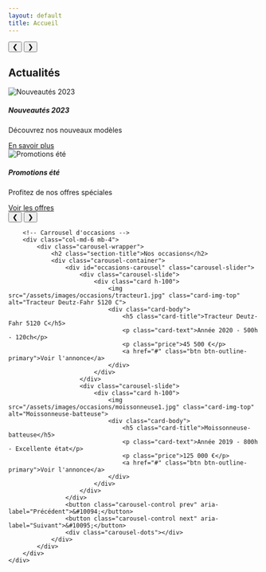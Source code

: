 ```yaml
---
layout: default
title: Accueil
---
```


<!-- Carrousel principal géré par l'administration -->
<div id="home-carousel-container" class="carousel-container full-width mb-5">
    <div id="home-carousel" class="carousel-slider">
        <!-- Le contenu sera chargé dynamiquement par le script -->
    </div>
    <button class="carousel-control prev" aria-label="Précédent">&#10094;</button>
    <button class="carousel-control next" aria-label="Suivant">&#10095;</button>
    <div class="carousel-dots"></div>
</div>

<div class="container mt-4">
    <div class="row">
        <!-- Carrousel d'actualités -->
        <div class="col-md-6 mb-4">
            <div class="carousel-wrapper">
                <h2 class="section-title">Actualités</h2>
                <div class="carousel-container">
                    <div id="news-carousel" class="carousel-slider">
                        <div class="carousel-slide">
                            <div class="card h-100">
                                <img src="/assets/images/news/news1.jpg" class="card-img-top" alt="Nouveautés 2023">
                                <div class="card-body">
                                    <h5 class="card-title">Nouveautés 2023</h5>
                                    <p class="card-text">Découvrez nos nouveaux modèles</p>
                                    <a href="#" class="btn btn-outline-primary">En savoir plus</a>
                                </div>
                            </div>
                        </div>
                        <div class="carousel-slide">
                            <div class="card h-100">
                                <img src="/assets/images/news/news2.jpg" class="card-img-top" alt="Promotions été">
                                <div class="card-body">
                                    <h5 class="card-title">Promotions été</h5>
                                    <p class="card-text">Profitez de nos offres spéciales</p>
                                    <a href="#" class="btn btn-outline-primary">Voir les offres</a>
                                </div>
                            </div>
                        </div>
                    </div>
                    <button class="carousel-control prev" aria-label="Précédent">&#10094;</button>
                    <button class="carousel-control next" aria-label="Suivant">&#10095;</button>
                    <div class="carousel-dots"></div>
                </div>
            </div>
        </div>

        <!-- Carrousel d'occasions -->
        <div class="col-md-6 mb-4">
            <div class="carousel-wrapper">
                <h2 class="section-title">Nos occasions</h2>
                <div class="carousel-container">
                    <div id="occasions-carousel" class="carousel-slider">
                        <div class="carousel-slide">
                            <div class="card h-100">
                                <img src="/assets/images/occasions/tracteur1.jpg" class="card-img-top" alt="Tracteur Deutz-Fahr 5120 C">
                                <div class="card-body">
                                    <h5 class="card-title">Tracteur Deutz-Fahr 5120 C</h5>
                                    <p class="card-text">Année 2020 - 500h - 120ch</p>
                                    <p class="price">45 500 €</p>
                                    <a href="#" class="btn btn-outline-primary">Voir l'annonce</a>
                                </div>
                            </div>
                        </div>
                        <div class="carousel-slide">
                            <div class="card h-100">
                                <img src="/assets/images/occasions/moissonneuse1.jpg" class="card-img-top" alt="Moissonneuse-batteuse">
                                <div class="card-body">
                                    <h5 class="card-title">Moissonneuse-batteuse</h5>
                                    <p class="card-text">Année 2019 - 800h - Excellente état</p>
                                    <p class="price">125 000 €</p>
                                    <a href="#" class="btn btn-outline-primary">Voir l'annonce</a>
                                </div>
                            </div>
                        </div>
                    </div>
                    <button class="carousel-control prev" aria-label="Précédent">&#10094;</button>
                    <button class="carousel-control next" aria-label="Suivant">&#10095;</button>
                    <div class="carousel-dots"></div>
                </div>
            </div>
        </div>
    </div>
</div>

<!-- Initialisation des carrousels -->
<script>
document.addEventListener('DOMContentLoaded', function() {
    // Fonction pour charger le carrousel depuis le localStorage
    function loadCarouselFromStorage() {
        try {
            const carouselData = JSON.parse(localStorage.getItem('franchiniCarousel')) || [];
            const carouselContainer = document.getElementById('home-carousel');
            
            if (!carouselContainer || carouselData.length === 0) {
                // Afficher un message ou un carrousel par défaut si aucun contenu n'est trouvé
                carouselContainer.innerHTML = `
                    <div class="carousel-slide">
                        <div class="slide-content" style="background-image: url('/assets/images/default-banner.jpg');">
                            <div class="carousel-caption">
                                <h2>Bienvenue chez Franchini</h2>
                                <p>Votre concessionnaire agricole de confiance</p>
                                <a href="/pages/concession.html" class="btn btn-primary">Découvrir</a>
                            </div>
                        </div>
                    </div>`;
                return;
            }

            // Générer le HTML pour chaque élément du carrousel
            carouselContainer.innerHTML = carouselData.map(item => {
                if (item.type === 'image') {
                    return `
                        <div class="carousel-slide">
                            <div class="slide-content" style="background-image: url('${item.mediaUrl}');">
                                <div class="carousel-caption">
                                    ${item.title ? `<h2>${item.title}</h2>` : ''}
                                    ${item.description ? `<p>${item.description}</p>` : ''}
                                    ${item.buttonText ? `<a href="${item.buttonUrl || '#'}" class="btn btn-primary">${item.buttonText}</a>` : ''}
                                </div>
                            </div>
                        </div>`;
                } else if (item.type === 'youtube') {
                    const videoId = item.mediaUrl.split('v=')[1] || '';
                    return `
                        <div class="carousel-slide">
                            <div class="video-container">
                                <iframe width="100%" height="100%" 
                                    src="https://www.youtube.com/embed/${videoId}?autoplay=0&controls=0&showinfo=0&rel=0" 
                                    frameborder="0" 
                                    allow="accelerometer; autoplay; clipboard-write; encrypted-media; gyroscope; picture-in-picture" 
                                    allowfullscreen>
                                </iframe>
                            </div>
                        </div>`;
                }
                return '';
            }).join('');

            // Initialiser le carrousel
            initCarousel('home-carousel');

        } catch (error) {
            console.error('Erreur lors du chargement du carrousel:', error);
        }
    }

    // Charger le carrousel au chargement de la page
    loadCarouselFromStorage();
    
    // Initialiser les autres carrousels
    initCarousel('news-carousel');
    initCarousel('occasions-carousel');
});
</script>

<!-- Styles pour le carrousel principal -->
<style>
#home-carousel-container {
    position: relative;
    width: 100%;
    overflow: hidden;
    margin: 0 auto;
}

#home-carousel .slide-content {
    position: relative;
    width: 100%;
    height: 500px; /* Ajustez la hauteur selon vos besoins */
    background-size: cover;
    background-position: center;
    display: flex;
    align-items: center;
    justify-content: center;
    text-align: center;
    color: white;
}

#home-carousel .carousel-caption {
    background-color: rgba(0, 0, 0, 0.5);
    padding: 2rem;
    border-radius: 5px;
    max-width: 800px;
    margin: 0 auto;
}

#home-carousel .carousel-caption h2 {
    font-size: 2.5rem;
    margin-bottom: 1rem;
}

#home-carousel .carousel-caption p {
    font-size: 1.2rem;
    margin-bottom: 1.5rem;
}

#home-carousel .carousel-caption .btn {
    font-size: 1.1rem;
    padding: 0.5rem 2rem;
}

.video-container {
    position: relative;
    padding-bottom: 56.25%; /* 16:9 Aspect Ratio */
    height: 0;
    overflow: hidden;
}

.video-container iframe {
    position: absolute;
    top: 0;
    left: 0;
    width: 100%;
    height: 100%;
}

/* Styles responsifs */
@media (max-width: 768px) {
    #home-carousel .slide-content {
        height: 350px;
    }
    
    #home-carousel .carousel-caption h2 {
        font-size: 1.8rem;
    }
    
    #home-carousel .carousel-caption p {
        font-size: 1rem;
    }
}
</style>
